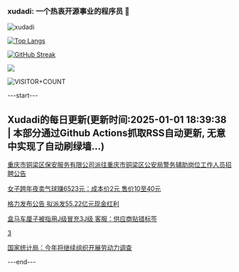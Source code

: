 ### xudadi: 一个热衷开源事业的程序员 👋

![xudadi](https://github-readme-stats-git-masterorgs-github-readme-stats-team.vercel.app/api?username=xudadi)

[![Top Langs](https://github-readme-stats.vercel.app/api/top-langs/?username=xudadi)](https://github.com/anuraghazra/github-readme-stats)

[![GitHub Streak](https://streak-stats.demolab.com?user=xudadi&locale=zh_Hans)](https://git.io/streak-stats)

![](https://raw.githubusercontent.com/xudadi/xudadi/main/assets/github-contribution-grid-snake.svg)

![VISITOR+COUNT](https://komarev.com/ghpvc/?username=xudadi&label=VISITOR+COUNT)


---start---

## Xudadi的每日更新(更新时间:2025-01-01 18:39:38 | 本部分通过Github Actions抓取RSS自动更新, 无意中实现了自动刷绿墙...)

[重庆市铜梁区保安服务有限公司派往重庆市铜梁区公安局警务辅助岗位工作人员招聘公告](https://www.gongkaoleida.com/article/2251632)

[女子跨年夜卖气球赚6523元：成本价2元 售价10至40元](https://m.163.com/news/article/JKQPTKRE0514D3UH.html)

[格力发布公告 拟派发55.22亿元现金红利](https://m.163.com/news/article/JKQNJ4KT0001899O.html)

[盒马车厘子被指用J级冒充3J级 客服：供应商贴错标签](https://m.163.com/news/article/JKOHPMNL055690HN.html)

[3](https://m.163.com/touch/news/sub/domestic)

[国家统计局：今年将继续组织开展劳动力调查](https://m.163.com/news/article/JKQEOKUM0512D3VJ.html)

---end---
